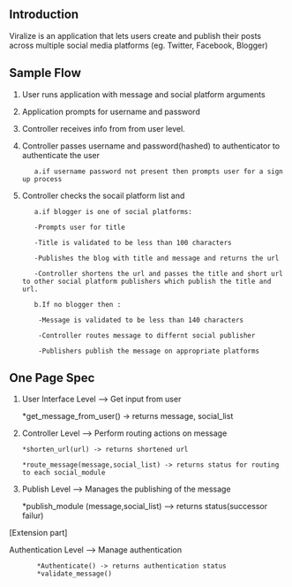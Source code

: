 Introduction
------------

Viralize is an application that lets users create and publish their posts across multiple social media platforms (eg. Twitter, Facebook, Blogger) 


Sample Flow
-------------

1. User runs application with message and social platform arguments
2. Application prompts for username and password
3. Controller receives info from from user level.
4. Controller passes username and password(hashed) to authenticator to authenticate the user

   	      a.if username password not present then prompts user for a sign up process

5. Controller checks the socail platform list and
   	      
	      a.if blogger is one of social platforms:
	      	  
		  -Prompts user for title
		  
		  -Title is validated to be less than 100 characters
		  
		  -Publishes the blog with title and message and returns the url
		  
		  -Controller shortens the url and passes the title and short url to other social platform publishers which publish the title and url.
		
	      b.If no blogger then :
	      	  
		   -Message is validated to be less than 140 characters
		  
		   -Controller routes message to differnt social publisher
		  
		   -Publishers publish the message on appropriate platforms



One Page Spec
-------------

1. User Interface Level --> Get input from user

     *get_message_from_user() -> returns message, social_list
     
     
2. Controller Level --> Perform routing actions on message

	   *shorten_url(url) -> returns shortened url

	   *route_message(message,social_list) -> returns status for routing to each social_module

	   
3.  Publish Level --> Manages the publishing of the message
       
	   *publish_module (message,social_list) --> returns status(successor failur)




[Extension part]

Authentication Level --> Manage authentication
	       
	       *Authenticate() -> returns authentication status	       
	       *validate_message()

